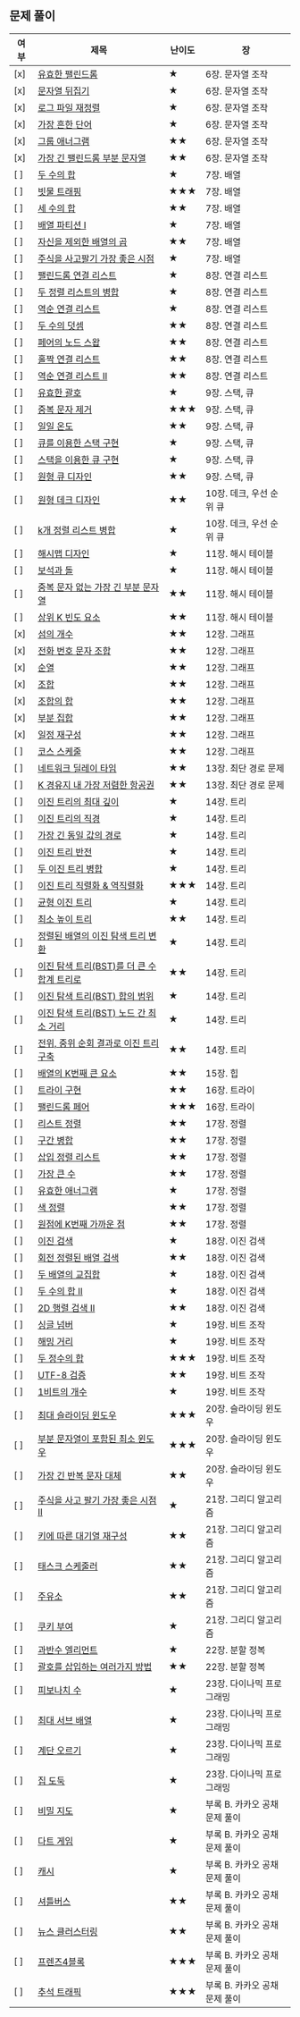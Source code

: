 ## 문제 풀이

| 여부 | 제목                                                         | 난이도 | 장                            |
| ---- | ------------------------------------------------------------ | ------ | ----------------------------- |
| [x]  | [유효한 팰린드롬](https://leetcode.com/problems/valid-palindrome/) | ★      | 6장. 문자열 조작              |
| [x]  | [문자열 뒤집기](https://leetcode.com/problems/reverse-string/) | ★      | 6장. 문자열 조작              |
| [x]  | [로그 파일 재정렬](https://leetcode.com/problems/reorder-data-in-log-files/) | ★      | 6장. 문자열 조작              |
| [x]  | [가장 흔한 단어](https://leetcode.com/problems/most-common-word/) | ★      | 6장. 문자열 조작              |
| [x]  | [그룹 애너그램](https://leetcode.com/problems/group-anagrams/) | ★★     | 6장. 문자열 조작              |
| [x]  | [가장 긴 팰린드롬 부분 문자열](https://leetcode.com/problems/longest-palindromic-substring/) | ★★     | 6장. 문자열 조작              |
| [ ]  | [두 수의 합](https://leetcode.com/problems/two-sum/)         | ★      | 7장. 배열                     |
| [ ]  | [빗물 트래핑](https://leetcode.com/problems/trapping-rain-water/) | ★★★    | 7장. 배열                     |
| [ ]  | [세 수의 합](https://leetcode.com/problems/3sum/)            | ★★     | 7장. 배열                     |
| [ ]  | [배열 파티션 I](https://leetcode.com/problems/array-partition-i/) | ★      | 7장. 배열                     |
| [ ]  | [자신을 제외한 배열의 곱](https://leetcode.com/problems/product-of-array-except-self/) | ★★     | 7장. 배열                     |
| [ ]  | [주식을 사고팔기 가장 좋은 시점](https://leetcode.com/problems/best-time-to-buy-and-sell-stock/) | ★      | 7장. 배열                     |
| [ ]  | [팰린드롬 연결 리스트](https://leetcode.com/problems/palindrome-linked-list/) | ★      | 8장. 연결 리스트              |
| [ ]  | [두 정렬 리스트의 병합](https://leetcode.com/problems/merge-two-sorted-lists/) | ★      | 8장. 연결 리스트              |
| [ ]  | [역순 연결 리스트](https://leetcode.com/problems/reverse-linked-list/) | ★      | 8장. 연결 리스트              |
| [ ]  | [두 수의 덧셈](https://leetcode.com/problems/add-two-numbers/) | ★★     | 8장. 연결 리스트              |
| [ ]  | [페어의 노드 스왑](https://leetcode.com/problems/swap-nodes-in-pairs/) | ★★     | 8장. 연결 리스트              |
| [ ]  | [홀짝 연결 리스트](https://leetcode.com/problems/odd-even-linked-list/) | ★★     | 8장. 연결 리스트              |
| [ ]  | [역순 연결 리스트 II](https://leetcode.com/problems/reverse-linked-list-ii/) | ★★     | 8장. 연결 리스트              |
| [ ]  | [유효한 괄호](https://leetcode.com/problems/valid-parentheses/) | ★      | 9장. 스택, 큐                 |
| [ ]  | [중복 문자 제거](https://leetcode.com/problems/remove-duplicate-letters/) | ★★★    | 9장. 스택, 큐                 |
| [ ]  | [일일 온도](https://leetcode.com/problems/daily-temperatures/) | ★★     | 9장. 스택, 큐                 |
| [ ]  | [큐를 이용한 스택 구현](https://leetcode.com/problems/implement-stack-using-queues/) | ★      | 9장. 스택, 큐                 |
| [ ]  | [스택을 이용한 큐 구현](https://leetcode.com/problems/implement-queue-using-stacks/) | ★      | 9장. 스택, 큐                 |
| [ ]  | [원형 큐 디자인](https://leetcode.com/problems/design-circular-queue/) | ★★     | 9장. 스택, 큐                 |
| [ ]  | [원형 데크 디자인](https://leetcode.com/problems/design-circular-deque/) | ★★     | 10장. 데크, 우선 순위 큐      |
| [ ]  | [k개 정렬 리스트 병합](https://leetcode.com/problems/merge-k-sorted-lists/) | ★      | 10장. 데크, 우선 순위 큐      |
| [ ]  | [해시맵 디자인](https://leetcode.com/problems/design-hashmap/) | ★      | 11장. 해시 테이블             |
| [ ]  | [보석과 돌](https://leetcode.com/problems/jewels-and-stones/) | ★      | 11장. 해시 테이블             |
| [ ]  | [중복 문자 없는 가장 긴 부분 문자열](https://leetcode.com/problems/longest-substring-without-repeating-characters/) | ★★     | 11장. 해시 테이블             |
| [ ]  | [상위 K 빈도 요소](https://leetcode.com/problems/top-k-frequent-elements/) | ★★     | 11장. 해시 테이블             |
| [x]  | [섬의 개수](https://leetcode.com/problems/number-of-islands/) | ★★     | 12장. 그래프                  |
| [x]  | [전화 번호 문자 조합](https://leetcode.com/problems/letter-combinations-of-a-phone-number/) | ★★     | 12장. 그래프                  |
| [x]  | [순열](https://leetcode.com/problems/permutations/)          | ★★     | 12장. 그래프                  |
| [x]  | [조합](https://leetcode.com/problems/combinations/)          | ★★     | 12장. 그래프                  |
| [x]  | [조합의 합](https://leetcode.com/problems/combination-sum/)  | ★★     | 12장. 그래프                  |
| [x]  | [부분 집합](https://leetcode.com/problems/subsets/)          | ★★     | 12장. 그래프                  |
| [x]  | [일정 재구성](https://leetcode.com/problems/reconstruct-itinerary/) | ★★     | 12장. 그래프                  |
| [ ]  | [코스 스케줄](https://leetcode.com/problems/course-schedule/) | ★★     | 12장. 그래프                  |
| [ ]  | [네트워크 딜레이 타임](https://leetcode.com/problems/network-delay-time/) | ★★     | 13장. 최단 경로 문제          |
| [ ]  | [K 경유지 내 가장 저렴한 항공권](https://leetcode.com/problems/cheapest-flights-within-k-stops/) | ★★     | 13장. 최단 경로 문제          |
| [ ]  | [이진 트리의 최대 깊이](https://leetcode.com/problems/maximum-depth-of-binary-tree/) | ★      | 14장. 트리                    |
| [ ]  | [이진 트리의 직경](https://leetcode.com/problems/diameter-of-binary-tree/) | ★      | 14장. 트리                    |
| [ ]  | [가장 긴 동일 값의 경로](https://leetcode.com/problems/longest-univalue-path/) | ★      | 14장. 트리                    |
| [ ]  | [이진 트리 반전](https://leetcode.com/problems/invert-binary-tree/) | ★      | 14장. 트리                    |
| [ ]  | [두 이진 트리 병합](https://leetcode.com/problems/merge-two-binary-trees/) | ★      | 14장. 트리                    |
| [ ]  | [이진 트리 직렬화 & 역직렬화](https://leetcode.com/problems/serialize-and-deserialize-binary-tree/) | ★★★    | 14장. 트리                    |
| [ ]  | [균형 이진 트리](https://leetcode.com/problems/balanced-binary-tree/) | ★      | 14장. 트리                    |
| [ ]  | [최소 높이 트리](https://leetcode.com/problems/minimum-height-trees/) | ★★     | 14장. 트리                    |
| [ ]  | [정렬된 배열의 이진 탐색 트리 변환](https://leetcode.com/problems/convert-sorted-array-to-binary-search-tree/) | ★      | 14장. 트리                    |
| [ ]  | [이진 탐색 트리(BST)를 더 큰 수 합계 트리로](https://leetcode.com/problems/binary-search-tree-to-greater-sum-tree/) | ★★     | 14장. 트리                    |
| [ ]  | [이진 탐색 트리(BST) 합의 범위](https://leetcode.com/problems/range-sum-of-bst/) | ★      | 14장. 트리                    |
| [ ]  | [이진 탐색 트리(BST) 노드 간 최소 거리](https://leetcode.com/problems/minimum-distance-between-bst-nodes/) | ★      | 14장. 트리                    |
| [ ]  | [전위, 중위 순회 결과로 이진 트리 구축](https://leetcode.com/problems/construct-binary-tree-from-preorder-and-inorder-traversal/) | ★★     | 14장. 트리                    |
| [ ]  | [배열의 K번째 큰 요소](https://leetcode.com/problems/kth-largest-element-in-an-array/) | ★★     | 15장. 힙                      |
| [ ]  | [트라이 구현](https://leetcode.com/problems/implement-trie-prefix-tree/) | ★★     | 16장. 트라이                  |
| [ ]  | [팰린드롬 페어](https://leetcode.com/problems/palindrome-pairs/) | ★★★    | 16장. 트라이                  |
| [ ]  | [리스트 정렬](https://leetcode.com/problems/sort-list/)      | ★★     | 17장. 정렬                    |
| [ ]  | [구간 병합](https://leetcode.com/problems/merge-intervals/)  | ★★     | 17장. 정렬                    |
| [ ]  | [삽입 정렬 리스트](https://leetcode.com/problems/insertion-sort-list/) | ★★     | 17장. 정렬                    |
| [ ]  | [가장 큰 수](https://leetcode.com/problems/largest-number/)  | ★★     | 17장. 정렬                    |
| [ ]  | [유효한 애너그램](https://leetcode.com/problems/valid-anagram/) | ★      | 17장. 정렬                    |
| [ ]  | [색 정렬](https://leetcode.com/problems/sort-colors/)        | ★★     | 17장. 정렬                    |
| [ ]  | [원점에 K번째 가까운 점](https://leetcode.com/problems/k-closest-points-to-origin/) | ★★     | 17장. 정렬                    |
| [ ]  | [이진 검색](https://leetcode.com/problems/binary-search/)    | ★      | 18장. 이진 검색               |
| [ ]  | [회전 정렬된 배열 검색](https://leetcode.com/problems/search-in-rotated-sorted-array/) | ★★     | 18장. 이진 검색               |
| [ ]  | [두 배열의 교집합](https://leetcode.com/problems/intersection-of-two-arrays/) | ★      | 18장. 이진 검색               |
| [ ]  | [두 수의 합 II](https://leetcode.com/problems/two-sum-ii-input-array-is-sorted/) | ★      | 18장. 이진 검색               |
| [ ]  | [2D 행렬 검색 II](https://leetcode.com/problems/search-a-2d-matrix-ii/) | ★★     | 18장. 이진 검색               |
| [ ]  | [싱글 넘버](https://leetcode.com/problems/single-number/)    | ★      | 19장. 비트 조작               |
| [ ]  | [해밍 거리](https://leetcode.com/problems/hamming-distance/) | ★      | 19장. 비트 조작               |
| [ ]  | [두 정수의 합](https://leetcode.com/problems/sum-of-two-integers/) | ★★★    | 19장. 비트 조작               |
| [ ]  | [UTF-8 검증](https://leetcode.com/problems/utf-8-validation/) | ★★     | 19장. 비트 조작               |
| [ ]  | [1비트의 개수](https://leetcode.com/problems/number-of-1-bits/) | ★      | 19장. 비트 조작               |
| [ ]  | [최대 슬라이딩 윈도우](https://leetcode.com/problems/sliding-window-maximum/) | ★★★    | 20장. 슬라이딩 윈도우         |
| [ ]  | [부분 문자열이 포함된 최소 윈도우](https://leetcode.com/problems/minimum-window-substring/) | ★★★    | 20장. 슬라이딩 윈도우         |
| [ ]  | [가장 긴 반복 문자 대체](https://leetcode.com/problems/longest-repeating-character-replacement/) | ★★     | 20장. 슬라이딩 윈도우         |
| [ ]  | [주식을 사고 팔기 가장 좋은 시점 II](https://leetcode.com/problems/best-time-to-buy-and-sell-stock-ii/) | ★      | 21장. 그리디 알고리즘         |
| [ ]  | [키에 따른 대기열 재구성](https://leetcode.com/problems/queue-reconstruction-by-height/) | ★★     | 21장. 그리디 알고리즘         |
| [ ]  | [태스크 스케줄러](https://leetcode.com/problems/task-scheduler/) | ★★     | 21장. 그리디 알고리즘         |
| [ ]  | [주유소](https://leetcode.com/problems/gas-station/)         | ★★     | 21장. 그리디 알고리즘         |
| [ ]  | [쿠키 부여](https://leetcode.com/problems/assign-cookies/)   | ★      | 21장. 그리디 알고리즘         |
| [ ]  | [과반수 엘리먼트](https://leetcode.com/problems/majority-element/) | ★      | 22장. 분할 정복               |
| [ ]  | [괄호를 삽입하는 여러가지 방법](https://leetcode.com/problems/different-ways-to-add-parentheses/) | ★★     | 22장. 분할 정복               |
| [ ]  | [피보나치 수](https://leetcode.com/problems/fibonacci-number/) | ★      | 23장. 다이나믹 프로그래밍     |
| [ ]  | [최대 서브 배열](https://leetcode.com/problems/maximum-subarray/) | ★      | 23장. 다이나믹 프로그래밍     |
| [ ]  | [계단 오르기](https://leetcode.com/problems/climbing-stairs/) | ★      | 23장. 다이나믹 프로그래밍     |
| [ ]  | [집 도둑](https://leetcode.com/problems/house-robber/)       | ★      | 23장. 다이나믹 프로그래밍     |
| [ ]  | [비밀 지도](https://programmers.co.kr/learn/courses/30/lessons/17681) | ★      | 부록 B. 카카오 공채 문제 풀이 |
| [ ]  | [다트 게임](https://programmers.co.kr/learn/courses/30/lessons/17682) | ★      | 부록 B. 카카오 공채 문제 풀이 |
| [ ]  | [캐시](https://programmers.co.kr/learn/courses/30/lessons/17680) | ★      | 부록 B. 카카오 공채 문제 풀이 |
| [ ]  | [셔틀버스](https://programmers.co.kr/learn/courses/30/lessons/17678) | ★★     | 부록 B. 카카오 공채 문제 풀이 |
| [ ]  | [뉴스 클러스터링](https://programmers.co.kr/learn/courses/30/lessons/17677) | ★★     | 부록 B. 카카오 공채 문제 풀이 |
| [ ]  | [프렌즈4블록](https://programmers.co.kr/learn/courses/30/lessons/17679) | ★★★    | 부록 B. 카카오 공채 문제 풀이 |
| [ ]  | [추석 트래픽](https://programmers.co.kr/learn/courses/30/lessons/17676) | ★★★    | 부록 B. 카카오 공채 문제 풀이 |
